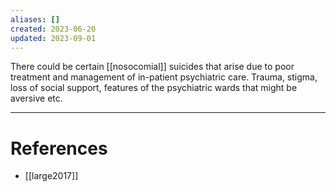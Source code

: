 ```yaml
---
aliases: []
created: 2023-06-20
updated: 2023-09-01
---
```

There could be certain [[nosocomial]] suicides that arise due to poor treatment and management of in-patient psychiatric care. Trauma, stigma, loss of social support, features of the psychiatric wards that might be aversive etc.

---
# References
* [[large2017]]